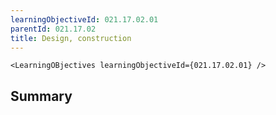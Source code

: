 ```yaml
---
learningObjectiveId: 021.17.02.01
parentId: 021.17.02
title: Design, construction
---
```


```tsx eval
<LearningOBjectives learningObjectiveId={021.17.02.01} />
```

## Summary
